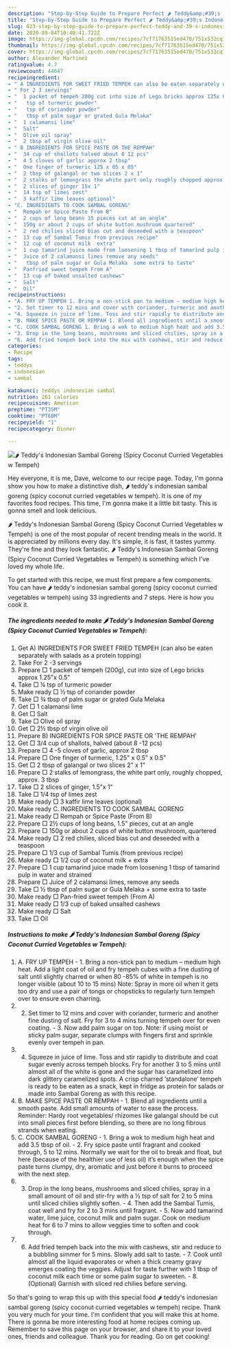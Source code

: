 ```yaml
---
description: "Step-by-Step Guide to Prepare Perfect 🌶️ Teddy&amp;#39;s Indonesian Sambal Goreng (Spicy Coconut Curried Vegetables w Tempeh)"
title: "Step-by-Step Guide to Prepare Perfect 🌶️ Teddy&amp;#39;s Indonesian Sambal Goreng (Spicy Coconut Curried Vegetables w Tempeh)"
slug: 623-step-by-step-guide-to-prepare-perfect-teddy-and-39-s-indonesian-sambal-goreng-spicy-coconut-curried-vegetables-w-tempeh
date: 2020-09-04T10:40:41.722Z
image: https://img-global.cpcdn.com/recipes/7cf71763515ed470/751x532cq70/🌶️-teddys-indonesian-sambal-goreng-spicy-coconut-curried-vegetables-w-tempeh-recipe-main-photo.jpg
thumbnail: https://img-global.cpcdn.com/recipes/7cf71763515ed470/751x532cq70/🌶️-teddys-indonesian-sambal-goreng-spicy-coconut-curried-vegetables-w-tempeh-recipe-main-photo.jpg
cover: https://img-global.cpcdn.com/recipes/7cf71763515ed470/751x532cq70/🌶️-teddys-indonesian-sambal-goreng-spicy-coconut-curried-vegetables-w-tempeh-recipe-main-photo.jpg
author: Alexander Martinez
ratingvalue: 4.7
reviewcount: 44647
recipeingredient:
- " A INGREDIENTS FOR SWEET FRIED TEMPEH can also be eaten separately with salads as a protein topping"
- " For 2 3 servings"
- "  1 packet of tempeh 200g cut into size of Lego bricks approx 125x 05"
- "   tsp of turmeric powder"
- "   tsp of coriander powder"
- "   tbsp of palm sugar or grated Gula Melaka"
- "  1 calamansi lime"
- "  Salt"
- "  Olive oil spray"
- "  2 tbsp of virgin olive oil"
- " B INGREDIENTS FOR SPICE PASTE OR THE REMPAH"
- "  34 cup of shallots halved about 8 12 pcs"
- "  4 5 cloves of garlic approx 2 tbsp"
- "  One finger of turmeric 125 x 05 x 05"
- "  2 tbsp of galangal or two slices 2 x 1"
- "  2 stalks of lemongrass the white part only roughly chopped approx 3 tbsp"
- "  2 slices of ginger 15x 1"
- "  14 tsp of limes zest"
- "  3 kaffir lime leaves optional"
- "C. INGREDIENTS TO COOK SAMBAL GORENG"
- "  Rempah or Spice Paste From B"
- "  2 cups of long beans 15 pieces cut at an angle"
- "  150g or about 2 cups of white button mushroom quartered"
- "  2 red chilies sliced bias cut and deseeded with a teaspoon"
- "  13 cup of Sambal Tumis from previous recipe"
- "  12 cup of coconut milk  extra"
- "  1 cup tamarind juice made from loosening 1 tbsp of tamarind pulp in water and strained"
- "  Juice of 2 calamansi limes remove any seeds"
- "   tbsp of palm sugar or Gula Melaka  some extra to taste"
- "  Panfried sweet tempeh From A"
- "  13 cup of baked unsalted cashews"
- "  Salt"
- "  Oil"
recipeinstructions:
- "A. FRY UP TEMPEH 1. Bring a non-stick pan to medium – medium high heat. Add a light coat of oil and fry tempeh cubes with a fine dusting of salt until slightly charred or when 80 -85% of white in tempeh is no longer visible (about 10 to 15 mins) Note: Spray in more oil when it gets too dry and use a pair of tongs or chopsticks to regularly turn tempeh over to ensure even charring."
- "2. Set timer to 12 mins and cover with coriander, turmeric and another fine dusting of salt. Fry for 3 to 4 mins turning tempeh over for even coating. 3. Now add palm sugar on top. Note: if using moist or sticky palm sugar, separate clumps with fingers first and sprinkle evenly over tempeh in pan."
- "4. Squeeze in juice of lime. Toss and stir rapidly to distribute and coat sugar evenly across tempeh blocks. Fry for another 3 to 5 mins until almost all of the white is gone and the sugar has caramelized into dark glittery caramelized spots. A crisp charred ‘standalone’ tempeh is ready to be eaten as a snack, kept in fridge as protein for salads or made into Sambal Goreng as with this recipe."
- "B. MAKE SPICE PASTE OR REMPAH 1. Blend all ingredients until a smooth paste. Add small amounts of water to ease the process. Reminder: Hardy root vegetables/ rhizomes like galangal should be cut into small pieces first before blending, so there are no long fibrous strands when eating."
- "C. COOK SAMBAL GORENG 1. Bring a wok to medium high heat and add 3.5 tbsp of oil. 2. Fry spice paste until fragrant and cooked through, 5 to 12 mins. Normally we wait for the oil to break and float, but here (because of the healthier use of less oil) it’s enough when the spice paste turns clumpy, dry, aromatic and just before it burns to proceed with the next step."
- "3. Drop in the long beans, mushrooms and sliced chilies, spray in a small amount of oil and stir-fry with a ½ tsp of salt for 2 to 5 mins until sliced chilies slightly soften. 4. Then add the Sambal Tumis, coat well and fry for 2 to 3 mins until fragrant. 5. Now add tamarind water, lime juice, coconut milk and palm sugar. Cook on medium heat for 6 to 7 mins to allow veggies time to soften and cook through."
- "6. Add fried tempeh back into the mix with cashews, stir and reduce to a bubbling simmer for 5 mins. Slowly add salt to taste. 7. Cook until almost all the liquid evaporates or when a thick creamy gravy emerges coating the veggies. Adjust for taste further with 1 tbsp of coconut milk each time or some palm sugar to sweeten. 8.(Optional) Garnish with sliced red chilies before serving."
categories:
- Recipe
tags:
- teddys
- indonesian
- sambal

katakunci: teddys indonesian sambal 
nutrition: 261 calories
recipecuisine: American
preptime: "PT35M"
cooktime: "PT60M"
recipeyield: "1"
recipecategory: Dinner

---
```



![🌶️ Teddy&#39;s Indonesian Sambal Goreng (Spicy Coconut Curried Vegetables w Tempeh)](https://img-global.cpcdn.com/recipes/7cf71763515ed470/751x532cq70/🌶️-teddys-indonesian-sambal-goreng-spicy-coconut-curried-vegetables-w-tempeh-recipe-main-photo.jpg)

Hey everyone, it is me, Dave, welcome to our recipe page. Today, I'm gonna show you how to make a distinctive dish, 🌶️ teddy&#39;s indonesian sambal goreng (spicy coconut curried vegetables w tempeh). It is one of my favorites food recipes. This time, I'm gonna make it a little bit tasty. This is gonna smell and look delicious.

🌶️ Teddy&#39;s Indonesian Sambal Goreng (Spicy Coconut Curried Vegetables w Tempeh) is one of the most popular of recent trending meals in the world. It is appreciated by millions every day. It's simple, it is fast, it tastes yummy. They're fine and they look fantastic. 🌶️ Teddy&#39;s Indonesian Sambal Goreng (Spicy Coconut Curried Vegetables w Tempeh) is something which I've loved my whole life.




To get started with this recipe, we must first prepare a few components. You can have 🌶️ teddy&#39;s indonesian sambal goreng (spicy coconut curried vegetables w tempeh) using 33 ingredients and 7 steps. Here is how you cook it.

<!--inarticleads1-->

##### The ingredients needed to make 🌶️ Teddy&#39;s Indonesian Sambal Goreng (Spicy Coconut Curried Vegetables w Tempeh):

1. Get  A) INGREDIENTS FOR SWEET FRIED TEMPEH (can also be eaten separately with salads as a protein topping)
1. Take  For 2 -3 servings
1. Prepare  □ 1 packet of tempeh (200g), cut into size of Lego bricks approx 1.25&#34;x 0.5&#34;
1. Take  □ ¼ tsp of turmeric powder
1. Make ready  □ ½ tsp of coriander powder
1. Take  □ ¾ tbsp of palm sugar or grated Gula Melaka
1. Get  □ 1 calamansi lime
1. Get  □ Salt
1. Take  □ Olive oil spray
1. Get  □ 2½ tbsp of virgin olive oil
1. Prepare  B) INGREDIENTS FOR SPICE PASTE OR &#39;THE REMPAH&#39;
1. Get  □ 3/4 cup of shallots, halved (about 8 -12 pcs)
1. Prepare  □ 4 -5 cloves of garlic, approx 2 tbsp
1. Prepare  □ One finger of turmeric, 1.25&#34; x 0.5” x 0.5”
1. Get  □ 2 tbsp of galangal or two slices 2” x 1”
1. Prepare  □ 2 stalks of lemongrass, the white part only, roughly chopped, approx. 3 tbsp
1. Take  □ 2 slices of ginger, 1.5&#34;x 1&#34;
1. Take  □ 1/4 tsp of limes zest
1. Make ready  □ 3 kaffir lime leaves (optional)
1. Make ready C. INGREDIENTS TO COOK SAMBAL GORENG
1. Make ready  □ Rempah or Spice Paste (From B)
1. Prepare  □ 2½ cups of long beans, 1.5&#34; pieces, cut at an angle
1. Prepare  □ 150g or about 2 cups of white button mushroom, quartered
1. Make ready  □ 2 red chilies, sliced bias cut and deseeded with a teaspoon
1. Prepare  □ 1/3 cup of Sambal Tumis (from previous recipe)
1. Make ready  □ 1/2 cup of coconut milk + extra
1. Prepare  □ 1 cup tamarind juice made from loosening 1 tbsp of tamarind pulp in water and strained
1. Prepare  □ Juice of 2 calamansi limes, remove any seeds
1. Take  □ ½ tbsp of palm sugar or Gula Melaka + some extra to taste
1. Make ready  □ Pan-fried sweet tempeh (From A)
1. Make ready  □ 1/3 cup of baked unsalted cashews
1. Make ready  □ Salt
1. Take  □ Oil




<!--inarticleads2-->

##### Instructions to make 🌶️ Teddy&#39;s Indonesian Sambal Goreng (Spicy Coconut Curried Vegetables w Tempeh):

1. A. FRY UP TEMPEH - 1. Bring a non-stick pan to medium – medium high heat. Add a light coat of oil and fry tempeh cubes with a fine dusting of salt until slightly charred or when 80 -85% of white in tempeh is no longer visible (about 10 to 15 mins) Note: Spray in more oil when it gets too dry and use a pair of tongs or chopsticks to regularly turn tempeh over to ensure even charring.
1. 2. Set timer to 12 mins and cover with coriander, turmeric and another fine dusting of salt. Fry for 3 to 4 mins turning tempeh over for even coating. - 3. Now add palm sugar on top. Note: if using moist or sticky palm sugar, separate clumps with fingers first and sprinkle evenly over tempeh in pan.
1. 4. Squeeze in juice of lime. Toss and stir rapidly to distribute and coat sugar evenly across tempeh blocks. Fry for another 3 to 5 mins until almost all of the white is gone and the sugar has caramelized into dark glittery caramelized spots. A crisp charred ‘standalone’ tempeh is ready to be eaten as a snack, kept in fridge as protein for salads or made into Sambal Goreng as with this recipe.
1. B. MAKE SPICE PASTE OR REMPAH - 1. Blend all ingredients until a smooth paste. Add small amounts of water to ease the process. Reminder: Hardy root vegetables/ rhizomes like galangal should be cut into small pieces first before blending, so there are no long fibrous strands when eating.
1. C. COOK SAMBAL GORENG - 1. Bring a wok to medium high heat and add 3.5 tbsp of oil. - 2. Fry spice paste until fragrant and cooked through, 5 to 12 mins. Normally we wait for the oil to break and float, but here (because of the healthier use of less oil) it’s enough when the spice paste turns clumpy, dry, aromatic and just before it burns to proceed with the next step.
1. 3. Drop in the long beans, mushrooms and sliced chilies, spray in a small amount of oil and stir-fry with a ½ tsp of salt for 2 to 5 mins until sliced chilies slightly soften. - 4. Then add the Sambal Tumis, coat well and fry for 2 to 3 mins until fragrant. - 5. Now add tamarind water, lime juice, coconut milk and palm sugar. Cook on medium heat for 6 to 7 mins to allow veggies time to soften and cook through.
1. 6. Add fried tempeh back into the mix with cashews, stir and reduce to a bubbling simmer for 5 mins. Slowly add salt to taste. - 7. Cook until almost all the liquid evaporates or when a thick creamy gravy emerges coating the veggies. Adjust for taste further with 1 tbsp of coconut milk each time or some palm sugar to sweeten. - 8.(Optional) Garnish with sliced red chilies before serving.




So that's going to wrap this up with this special food 🌶️ teddy&#39;s indonesian sambal goreng (spicy coconut curried vegetables w tempeh) recipe. Thank you very much for your time. I'm confident that you will make this at home. There is gonna be more interesting food at home recipes coming up. Remember to save this page on your browser, and share it to your loved ones, friends and colleague. Thank you for reading. Go on get cooking!
